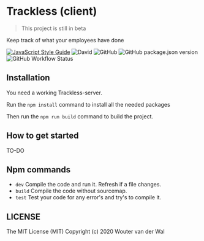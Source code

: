 # Trackless (client)

> This project is still in beta

Keep track of what your employees have done

[![JavaScript Style Guide](https://img.shields.io/badge/code_style-standard-brightgreen.svg)](https://standardjs.com)
![David](https://img.shields.io/david/dev/wjtje/Trackless)
![GitHub](https://img.shields.io/github/license/wjtje/Trackless)
![GitHub package.json version](https://img.shields.io/github/package-json/v/wjtje/Trackless)
![GitHub Workflow Status](https://img.shields.io/github/workflow/status/wjtje/Trackless/Node.js%20CI)

## Installation

You need a working Trackless-server.

Run the `npm install` command to install all the needed packages

Then run the `npm run build` command to build the project.

## How to get started

TO-DO

## Npm commands

 - `dev` Compile the code and run it. Refresh if a file changes.
 - `build` Compile the code without sourcemap.
 - `test` Test your code for any error's and try's to compile it.

## LICENSE

The MIT License (MIT)
Copyright (c) 2020 Wouter van der Wal
